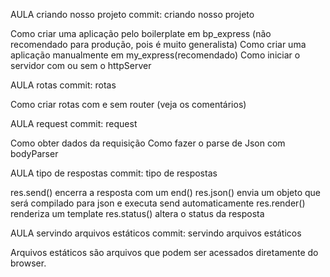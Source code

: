 AULA criando nosso projeto
commit: criando nosso projeto

Como criar uma aplicação pelo boilerplate em bp_express (não recomendado para produção, pois é muito generalista)
Como criar uma aplicação manualmente em my_express(recomendado)
Como iniciar o servidor com ou sem o httpServer


AULA rotas
commit: rotas

Como criar rotas com e sem router (veja os comentários)


AULA request
commit: request

Como obter dados da requisição
Como fazer o parse de Json com bodyParser

AULA tipo de respostas
commit: tipo de respostas

res.send() encerra a resposta com um end()
res.json() envia um objeto que será compilado para json e executa send automaticamente
res.render() renderiza um template
res.status() altera o status da resposta

AULA servindo arquivos estáticos
commit: servindo arquivos estáticos

Arquivos estáticos são arquivos que podem ser acessados diretamente do browser.
